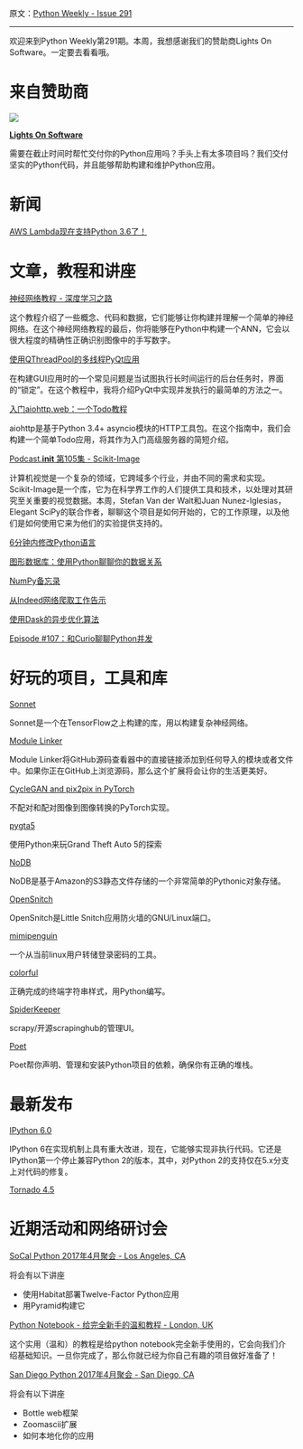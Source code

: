 原文：[Python Weekly - Issue 291](http://eepurl.com/cLPaVP)

---

欢迎来到Python Weekly第291期。本周，我想感谢我们的赞助商Lights On Software。一定要去看看哦。
  
# 来自赞助商  

[![](https://gallery.mailchimp.com/e2e180baf855ac797ef407fc7/images/63a08b1b-3630-4e62-81f2-1fa84915361f.jpg)](http://lightsonsoftware.com/)

**[Lights On Software](http://lightsonsoftware.com/)** 

需要在截止时间时帮忙交付你的Python应用吗？手头上有太多项目吗？我们交付坚实的Python代码，并且能够帮助构建和维护Python应用。
  
  
# 新闻  
  
[AWS Lambda现在支持Python 3.6了！](https://aws.amazon.com/releasenotes/5198208415517126)  
  
  
# 文章，教程和讲座  
  
[神经网络教程 - 深度学习之路](http://adventuresinmachinelearning.com/neural-networks-tutorial/) 

这个教程介绍了一些概念、代码和数据，它们能够让你构建并理解一个简单的神经网络。在这个神经网络教程的最后，你将能够在Python中构建一个ANN，它会以很大程度的精确性正确识别图像中的手写数字。
  
[使用QThreadPool的多线程PyQt应用](https://mfitzp.io/article/multithreading-pyqt-applications-with-qthreadpool/)  

在构建GUI应用时的一个常见问题是当试图执行长时间运行的后台任务时，界面的“锁定”。在这个教程中，我将介绍PyQt中实现并发执行的最简单的方法之一。
  
[入门aiohttp.web：一个Todo教程](https://justanr.github.io/getting-start-with-aiohttpweb-a-todo-tutorial)  

aiohttp是基于Python 3.4+ asyncio模块的HTTP工具包。在这个指南中，我们会构建一个简单Todo应用，将其作为入门高级服务器的简短介绍。

  
[Podcast.__init__ 第105集 - Scikit-Image](https://www.podcastinit.com/episode-105-scikit-image-with-stefan-van-der-walt-and-juan-nunez-iglesias/)  

计算机视觉是一个复杂的领域，它跨域多个行业，并由不同的需求和实现。Scikit-Image是一个库，它为在科学界工作的人们提供工具和技术，以处理对其研究至关重要的视觉数据。本周，Stefan Van der Walt和Juan Nunez-Iglesias，Elegant SciPy的联合作者，聊聊这个项目是如何开始的，它的工作原理，以及他们是如何使用它来为他们的实验提供支持的。
  
[6分钟内修改Python语言](https://hackernoon.com/modifying-the-python-language-in-7-minutes-b94b0a99ce14)  
  
[图形数据库：使用Python聊聊你的数据关系](https://medium.com/labcodes/graph-databases-talking-about-your-data-relationships-with-python-b438c689dc89)  
  
[NumPy备忘录](https://www.dataquest.io/blog/numpy-cheat-sheet/)   
  
[从Indeed网络爬取工作告示](https://medium.com/@msalmon00/web-scraping-job-postings-from-indeed-96bd588dcb4b)  
  
[使用Dask的异步优化算法](https://matthewrocklin.com/blog//work/2017/04/19/dask-glm-2)   
  
[Episode #107：和Curio聊聊Python并发](https://talkpython.fm/episodes/show/107/python-concurrency-with-curio)  
  
  
# 好玩的项目，工具和库  
  
[Sonnet](https://github.com/deepmind/sonnet)   

Sonnet是一个在TensorFlow之上构建的库，用以构建复杂神经网络。
  
[Module Linker](https://fiatjaf.alhur.es/module-linker/#/python)  

Module Linker将GitHub源码查看器中的直接链接添加到任何导入的模块或者文件中。如果你正在GitHub上浏览源码，那么这个扩展将会让你的生活更美好。
  
[CycleGAN and pix2pix in PyTorch](https://github.com/junyanz/pytorch-CycleGAN-and-pix2pix)  

不配对和配对图像到图像转换的PyTorch实现。
  
[pygta5](https://github.com/sentdex/pygta5/)  

使用Python来玩Grand Theft Auto 5的探索
  
[NoDB](https://github.com/Miserlou/NoDB)   

NoDB是基于Amazon的S3静态文件存储的一个非常简单的Pythonic对象存储。
  
[OpenSnitch](https://github.com/evilsocket/opensnitch)  

OpenSnitch是Little Snitch应用防火墙的GNU/Linux端口。
  
[mimipenguin](https://github.com/huntergregal/mimipenguin)  

一个从当前linux用户转储登录密码的工具。
  
[colorful](https://github.com/timofurrer/colorful)  

正确完成的终端字符串样式，用Python编写。
  
[SpiderKeeper](https://github.com/DormyMo/SpiderKeeper)  

scrapy/开源scrapinghub的管理UI。
  
[Poet](https://github.com/sdispater/poet)  

Poet帮你声明、管理和安装Python项目的依赖，确保你有正确的堆栈。
  
  
# 最新发布  
  
[IPython 6.0](https://blog.jupyter.org/2017/04/19/release-of-ipython-6-0/) 

IPython 6在实现机制上具有重大改进，现在，它能够实现非执行代码。它还是IPython第一个停止兼容Python 2的版本，其中，对Python 2的支持仅在5.x分支上对代码的修复。
  
[Tornado 4.5](http://www.tornadoweb.org/en/stable/releases/v4.5.0.html)  
  

# 近期活动和网络研讨会  
  
[SoCal Python 2017年4月聚会 - Los Angeles, CA](https://www.meetup.com/socalpython/events/239310914/)  

将会有以下讲座

  * 使用Habitat部署Twelve-Factor Python应用
  * 用Pyramid构建它

  
[Python Notebook - 给完全新手的温和教程 - London, UK](https://www.meetup.com/LondonPython/events/237672087/)  

这个实用（温和）的教程是给python notebook完全新手使用的，它会向我们介绍基础知识。一旦你完成了，那么你就已经为你自己有趣的项目做好准备了！
  
[San Diego Python 2017年4月聚会 - San Diego, CA](https://www.meetup.com/pythonsd/events/238867374/)  

将会有以下讲座

  * Bottle web框架
  * Zoomascii扩展
  * 如何本地化你的应用

  

 

